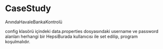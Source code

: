 # CaseStudy
AnındaHavaleBankaKontrolü

config klasörü içindeki data.properties dosyasındaki username ve password alanları herhangi bir HepsiBurada kullanıcısı ile set edilip, program koşulmalıdır.
